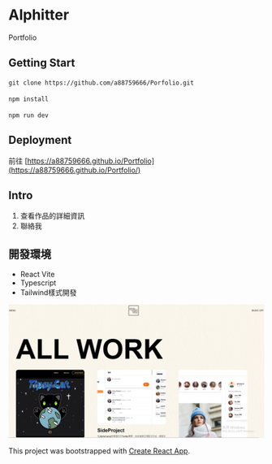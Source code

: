 # Alphitter

Portfolio

## Getting Start

    git clone https://github.com/a88759666/Porfolio.git

    npm install

    npm run dev

## Deployment

前往 [https://a88759666.github.io/Portfolio](https://a88759666.github.io/Portfolio/)

## Intro

1. 查看作品的詳細資訊
2. 聯絡我

## 開發環境

  * React Vite
  * Typescript
  * Tailwind樣式開發

![screenshot](./src/assets/images/screenshot.png)


This project was bootstrapped with [Create React App](https://github.com/facebook/create-react-app).
